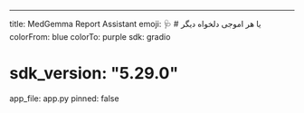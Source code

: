 ---
title: MedGemma Report Assistant
emoji: 🩺 # یا هر اموجی دلخواه دیگر
colorFrom: blue
colorTo: purple
sdk: gradio
# sdk_version: "5.29.0"
app_file: app.py
pinned: false
